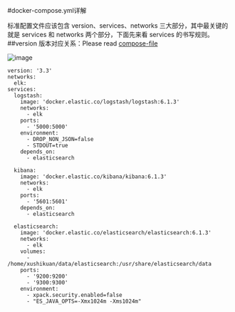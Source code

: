 #docker-compose.yml详解

标准配置文件应该包含 version、services、networks 三大部分，其中最关键的就是 services 和 networks 两个部分，下面先来看 services 的书写规则。
##version
版本对应关系：Please read [compose-file](https://docs.docker.com/compose/compose-file/)

![image](https://github.com/xushikuan/sillyhat-elk/tree/master/file/docker-compose/compose-file-version.png)

```
version: '3.3'
networks:
  elk:
services:
  logstash:
    image: 'docker.elastic.co/logstash/logstash:6.1.3'
    networks:
      - elk
    ports:
      - '5000:5000'
    environment:
      - DROP_NON_JSON=false
      - STDOUT=true
    depends_on:
      - elasticsearch

  kibana:
    image: 'docker.elastic.co/kibana/kibana:6.1.3'
    networks:
      - elk
    ports:
      - '5601:5601'
    depends_on:
      - elasticsearch

  elasticsearch:
    image: 'docker.elastic.co/elasticsearch/elasticsearch:6.1.3'
    networks:
      - elk
    volumes:
      - /home/xushikuan/data/elasticsearch:/usr/share/elasticsearch/data
    ports:
      - '9200:9200'
      - '9300:9300'
    environment:
      - xpack.security.enabled=false
      - "ES_JAVA_OPTS=-Xmx1024m -Xms1024m"
```